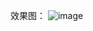 效果图：
![image](https://github.com/1669215953/zle_Android_puzzle/assets/128670653/67d5319f-7419-4ab8-a4e8-47790f4497d2)
